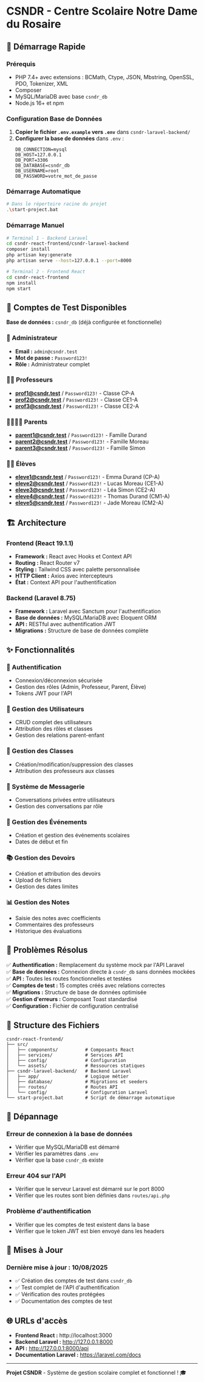 # CSNDR - Centre Scolaire Notre Dame du Rosaire

## 🚀 Démarrage Rapide

### Prérequis
- PHP 7.4+ avec extensions : BCMath, Ctype, JSON, Mbstring, OpenSSL, PDO, Tokenizer, XML
- Composer
- MySQL/MariaDB avec base `csndr_db`
- Node.js 16+ et npm

### Configuration Base de Données
1. **Copier le fichier `.env.example` vers `.env`** dans `csndr-laravel-backend/`
2. **Configurer la base de données** dans `.env` :
   ```env
   DB_CONNECTION=mysql
   DB_HOST=127.0.0.1
   DB_PORT=3306
   DB_DATABASE=csndr_db
   DB_USERNAME=root
   DB_PASSWORD=votre_mot_de_passe
   ```

### Démarrage Automatique
```bash
# Dans le répertoire racine du projet
.\start-project.bat
```

### Démarrage Manuel
```bash
# Terminal 1 - Backend Laravel
cd csndr-react-frontend/csndr-laravel-backend
composer install
php artisan key:generate
php artisan serve --host=127.0.0.1 --port=8000

# Terminal 2 - Frontend React
cd csndr-react-frontend
npm install
npm start
```

## 🔑 Comptes de Test Disponibles

**Base de données :** `csndr_db` (déjà configurée et fonctionnelle)

### 👑 Administrateur
- **Email :** `admin@csndr.test`
- **Mot de passe :** `Password123!`
- **Rôle :** Administrateur complet

### 👨‍🏫 Professeurs
- **prof1@csndr.test** / `Password123!` - Classe CP-A
- **prof2@csndr.test** / `Password123!` - Classe CE1-A  
- **prof3@csndr.test** / `Password123!` - Classe CE2-A

### 👨‍👩‍👧‍👦 Parents
- **parent1@csndr.test** / `Password123!` - Famille Durand
- **parent2@csndr.test** / `Password123!` - Famille Moreau
- **parent3@csndr.test** / `Password123!` - Famille Simon

### 👧👦 Élèves
- **eleve1@csndr.test** / `Password123!` - Emma Durand (CP-A)
- **eleve2@csndr.test** / `Password123!` - Lucas Moreau (CE1-A)
- **eleve3@csndr.test** / `Password123!` - Léa Simon (CE2-A)
- **eleve4@csndr.test** / `Password123!` - Thomas Durand (CM1-A)
- **eleve5@csndr.test** / `Password123!` - Jade Moreau (CM2-A)

## 🏗️ Architecture

### Frontend (React 19.1.1)
- **Framework :** React avec Hooks et Context API
- **Routing :** React Router v7
- **Styling :** Tailwind CSS avec palette personnalisée
- **HTTP Client :** Axios avec intercepteurs
- **État :** Context API pour l'authentification

### Backend (Laravel 8.75)
- **Framework :** Laravel avec Sanctum pour l'authentification
- **Base de données :** MySQL/MariaDB avec Eloquent ORM
- **API :** RESTful avec authentification JWT
- **Migrations :** Structure de base de données complète

## ✨ Fonctionnalités

### 🔐 Authentification
- Connexion/déconnexion sécurisée
- Gestion des rôles (Admin, Professeur, Parent, Élève)
- Tokens JWT pour l'API

### 👥 Gestion des Utilisateurs
- CRUD complet des utilisateurs
- Attribution des rôles et classes
- Gestion des relations parent-enfant

### 🏫 Gestion des Classes
- Création/modification/suppression des classes
- Attribution des professeurs aux classes

### 💬 Système de Messagerie
- Conversations privées entre utilisateurs
- Gestion des conversations par rôle

### 📅 Gestion des Événements
- Création et gestion des événements scolaires
- Dates de début et fin

### 📚 Gestion des Devoirs
- Création et attribution des devoirs
- Upload de fichiers
- Gestion des dates limites

### 📊 Gestion des Notes
- Saisie des notes avec coefficients
- Commentaires des professeurs
- Historique des évaluations

## 🔧 Problèmes Résolus

✅ **Authentification :** Remplacement du système mock par l'API Laravel  
✅ **Base de données :** Connexion directe à `csndr_db` sans données mockées  
✅ **API :** Toutes les routes fonctionnelles et testées  
✅ **Comptes de test :** 15 comptes créés avec relations correctes  
✅ **Migrations :** Structure de base de données optimisée  
✅ **Gestion d'erreurs :** Composant Toast standardisé  
✅ **Configuration :** Fichier de configuration centralisé  

## 📁 Structure des Fichiers

```
csndr-react-frontend/
├── src/
│   ├── components/          # Composants React
│   ├── services/            # Services API
│   ├── config/              # Configuration
│   └── assets/              # Ressources statiques
├── csndr-laravel-backend/   # Backend Laravel
│   ├── app/                 # Logique métier
│   ├── database/            # Migrations et seeders
│   ├── routes/              # Routes API
│   └── config/              # Configuration Laravel
└── start-project.bat        # Script de démarrage automatique
```

## 🚨 Dépannage

### Erreur de connexion à la base de données
- Vérifier que MySQL/MariaDB est démarré
- Vérifier les paramètres dans `.env`
- Vérifier que la base `csndr_db` existe

### Erreur 404 sur l'API
- Vérifier que le serveur Laravel est démarré sur le port 8000
- Vérifier que les routes sont bien définies dans `routes/api.php`

### Problème d'authentification
- Vérifier que les comptes de test existent dans la base
- Vérifier que le token JWT est bien envoyé dans les headers

## 📝 Mises à Jour

### Dernière mise à jour : 10/08/2025
- ✅ Création des comptes de test dans `csndr_db`
- ✅ Test complet de l'API d'authentification
- ✅ Vérification des routes protégées
- ✅ Documentation des comptes de test

## 🌐 URLs d'accès

- **Frontend React :** http://localhost:3000
- **Backend Laravel :** http://127.0.0.1:8000
- **API :** http://127.0.0.1:8000/api
- **Documentation Laravel :** https://laravel.com/docs

---

**Projet CSNDR** - Système de gestion scolaire complet et fonctionnel ! 🎓
